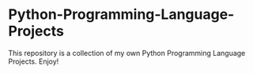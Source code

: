 # Python-Programming-Language-Projects
This repository is a collection of my own Python Programming Language Projects. Enjoy!
